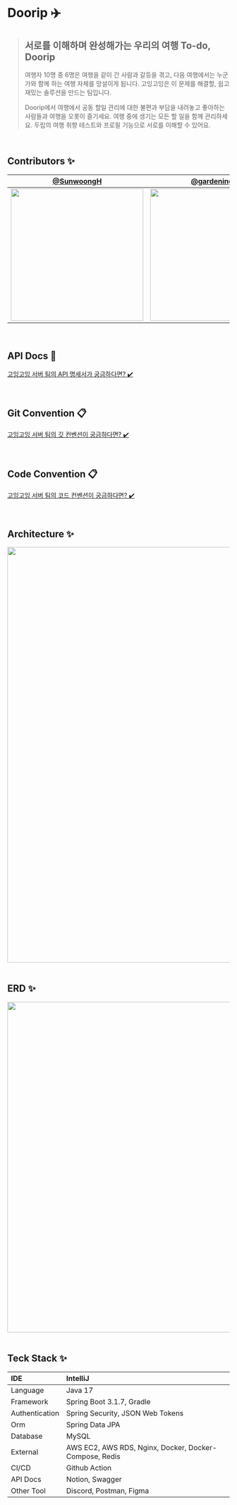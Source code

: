 #  Doorip ✈️
> ## 서로를 이해하며 완성해가는 우리의 여행 To-do, Doorip
>
> 여행자 10명 중 6명은 여행을 같이 간 사람과 갈등을 겪고, 다음 여행에서는 누군가와 함께 하는 여행 자체를 망설이게 됩니다. 
> 고잉고잉은 이 문제를 해결할, 쉽고 재밌는 솔루션을 만드는 팀입니다. 
>
> Doorip에서 여행에서 공동 할일 관리에 대한 불편과 부담을 내려놓고 좋아하는 사람들과 여행을 오롯이 즐기세요.
> 여행 중에 생기는 모든 할 일을 함께 관리하세요. 두립의 여행 취향 테스트와 프로필 기능으로 서로를 이해할 수 있어요.

<br>

## Contributors ✨

<div align=center>
  
| [@SunwoongH](https://github.com/SunwoongH) | [@gardening-y](https://github.com/gardening-y) |
| :---: | :---: |
|<img width="300" src="https://github.com/Team-Going/Going-Server/assets/81796317/e035acec-766f-4776-9172-f62e45c9c505">|<img width="300" src="https://github.com/Team-Going/Going-Server/assets/81796317/902f1481-7256-4a66-a8ff-7d069efcd3ea">|

</div>

<br>

## API Docs 🎁
[고잉고잉 서버 팀의 API 명세서가 궁금하다면? ✔️](https://goinggoing.notion.site/API-5911e45adb1948f4975974703f897513?pvs=4)

<br>

## Git Convention 📋
[고잉고잉 서버 팀의 깃 컨벤션이 궁금하다면? ✔️](https://goinggoing.notion.site/Git-Convention-b52cb0e9151e48b3a609b45da8524c72?pvs=4)

<br>

## Code Convention 📋
[고잉고잉 서버 팀의 코드 컨벤션이 궁금하다면? ✔️](https://goinggoing.notion.site/Code-Convention-915632b532004eeb8352e82ea4386016?pvs=4)

<br>

## Architecture ✨

<div align=center>
  
<img width="943" src="https://github.com/Team-Going/Going-Server/assets/81796317/110fbd69-eb78-449e-b386-ccb0eda6362e">

</div>

<br>

## ERD ✨

<div align=center>
  
<img width="750" src="https://github.com/Team-Going/Going-Server/assets/81796317/334584ec-d2cc-4df1-b91e-96082a897242">

</div>

<br>

## Teck Stack ✨

| IDE | IntelliJ |
|:---|:---|
| Language | Java 17 |
| Framework | Spring Boot 3.1.7, Gradle |
| Authentication | Spring Security, JSON Web Tokens |
| Orm | Spring Data JPA |
| Database | MySQL |
| External | AWS EC2, AWS RDS, Nginx, Docker, Docker-Compose, Redis |
| CI/CD | Github Action |
| API Docs | Notion, Swagger |
| Other Tool | Discord, Postman, Figma |

<br>
